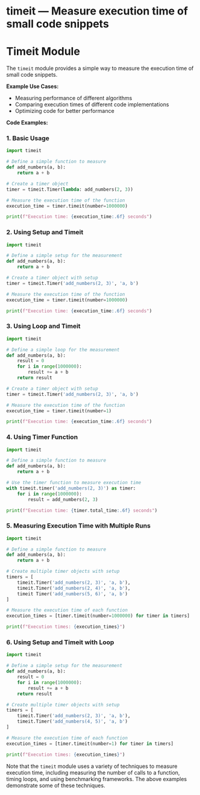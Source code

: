 # timeit — Measure execution time of small code snippets

**Timeit Module**
================

The `timeit` module provides a simple way to measure the execution time of small code snippets.

**Example Use Cases:**

*   Measuring performance of different algorithms
*   Comparing execution times of different code implementations
*   Optimizing code for better performance

**Code Examples:**

### 1. Basic Usage

```python
import timeit

# Define a simple function to measure
def add_numbers(a, b):
    return a + b

# Create a timer object
timer = timeit.Timer(lambda: add_numbers(2, 3))

# Measure the execution time of the function
execution_time = timer.timeit(number=1000000)

print(f"Execution time: {execution_time:.6f} seconds")
```

### 2. Using Setup and Timeit

```python
import timeit

# Define a simple setup for the measurement
def add_numbers(a, b):
    return a + b

# Create a timer object with setup
timer = timeit.Timer('add_numbers(2, 3)', 'a, b')

# Measure the execution time of the function
execution_time = timer.timeit(number=1000000)

print(f"Execution time: {execution_time:.6f} seconds")
```

### 3. Using Loop and Timeit

```python
import timeit

# Define a simple loop for the measurement
def add_numbers(a, b):
    result = 0
    for i in range(1000000):
        result += a + b
    return result

# Create a timer object with setup
timer = timeit.Timer('add_numbers(2, 3)', 'a, b')

# Measure the execution time of the function
execution_time = timer.timeit(number=1)

print(f"Execution time: {execution_time:.6f} seconds")
```

### 4. Using Timer Function

```python
import timeit

# Define a simple function to measure
def add_numbers(a, b):
    return a + b

# Use the timer function to measure execution time
with timeit.timer('add_numbers(2, 3)') as timer:
    for i in range(1000000):
        result = add_numbers(2, 3)

print(f"Execution time: {timer.total_time:.6f} seconds")
```

### 5. Measuring Execution Time with Multiple Runs

```python
import timeit

# Define a simple function to measure
def add_numbers(a, b):
    return a + b

# Create multiple timer objects with setup
timers = [
    timeit.Timer('add_numbers(2, 3)', 'a, b'),
    timeit.Timer('add_numbers(2, 4)', 'a, b'),
    timeit Timer('add_numbers(5, 6)', 'a, b')
]

# Measure the execution time of each function
execution_times = [timer.timeit(number=1000000) for timer in timers]

print(f"Execution times: {execution_times}")
```

### 6. Using Setup and Timeit with Loop

```python
import timeit

# Define a simple setup for the measurement
def add_numbers(a, b):
    result = 0
    for i in range(1000000):
        result += a + b
    return result

# Create multiple timer objects with setup
timers = [
    timeit.Timer('add_numbers(2, 3)', 'a, b'),
    timeit.Timer('add_numbers(4, 5)', 'a, b')
]

# Measure the execution time of each function
execution_times = [timer.timeit(number=1) for timer in timers]

print(f"Execution times: {execution_times}")
```

Note that the `timeit` module uses a variety of techniques to measure execution time, including measuring the number of calls to a function, timing loops, and using benchmarking frameworks. The above examples demonstrate some of these techniques.
